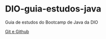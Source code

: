 # DIO-guia-estudos-java
Guia de estudos do Bootcamp de Java da DIO

[Git e Github](git-github/README.md)